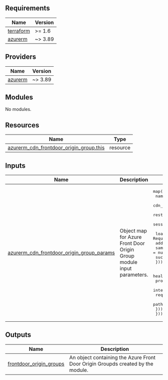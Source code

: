 <!-- BEGIN_TF_DOCS -->
<!-- markdown-table-prettify-ignore-start -->
## Requirements

| Name | Version |
|------|---------|
| <a name="requirement_terraform"></a> [terraform](#requirement\_terraform) | >= 1.6 |
| <a name="requirement_azurerm"></a> [azurerm](#requirement\_azurerm) | ~> 3.89 |

## Providers

| Name | Version |
|------|---------|
| <a name="provider_azurerm"></a> [azurerm](#provider\_azurerm) | ~> 3.89 |

## Modules

No modules.

## Resources

| Name | Type |
|------|------|
| [azurerm_cdn_frontdoor_origin_group.this](https://registry.terraform.io/providers/hashicorp/azurerm/latest/docs/resources/cdn_frontdoor_origin_group) | resource |

## Inputs

| Name | Description | Type | Default | Required |
|------|-------------|------|---------|:--------:|
| <a name="input_azurerm_cdn_frontdoor_origin_group_params"></a> [azurerm\_cdn\_frontdoor\_origin\_group\_params](#input\_azurerm\_cdn\_frontdoor\_origin\_group\_params) | Object map for Azure Front Door Origin Group module input parameters. | <pre>map(object({<br>    name                                                      = string # Required<br>    cdn_frontdoor_profile_id                                  = string # Required<br>    restore_traffic_time_to_healed_or_new_endpoint_in_minutes = number<br>    session_affinity_enabled                                  = bool<br><br>    load_balancing = list(object({ # Required<br>      additional_latency_in_milliseconds = number<br>      sample_size                        = number<br>      successful_samples_required        = number<br>    }))<br><br>    health_probe = list(object({<br>      protocol            = string # Required<br>      interval_in_seconds = number # Required<br>      request_type        = string<br>      path                = string<br>    }))<br>  }))</pre> | n/a | yes |

## Outputs

| Name | Description |
|------|-------------|
| <a name="output_frontdoor_origin_groups"></a> [frontdoor\_origin\_groups](#output\_frontdoor\_origin\_groups) | An object containing the Azure Front Door Origin Groupds created by the module. |
<!-- markdown-table-prettify-ignore-end -->

<!-- END_TF_DOCS -->